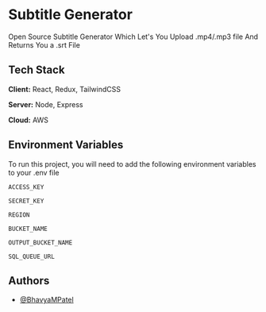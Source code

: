 # Subtitle Generator

Open Source Subtitle Generator Which Let's You Upload .mp4/.mp3 file 
And Returns You a .srt File


## Tech Stack

**Client:** React, Redux, TailwindCSS

**Server:** Node, Express

**Cloud:** AWS


## Environment Variables

To run this project, you will need to add the following environment variables to your .env file

`ACCESS_KEY`

`SECRET_KEY`

`REGION`

`BUCKET_NAME` 

`OUTPUT_BUCKET_NAME` 

`SQL_QUEUE_URL`

## Authors
- [@BhavyaMPatel](https://www.github.com/BhavyaMPatel)
